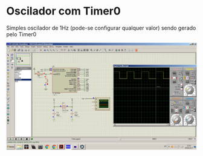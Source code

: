 # Oscilador com Timer0

Simples oscilador de 1Hz (pode-se configurar qualquer valor) sendo gerado pelo Timer0

![Screenshot](Simulação.jpg)

